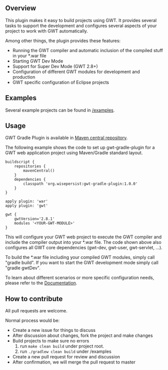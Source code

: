 ## Overview

This plugin makes it easy to build projects using GWT. It provides several tasks to support the development and configures several aspects of your project to work with GWT automatically.

Among other things, the plugin provides these features:

* Running the GWT compiler and automatic inclusion of the compiled stuff in your *.war file
* Starting GWT Dev Mode
* Support for Super Dev Mode (GWT 2.8+)
* Configuration of different GWT modules for development and production
* GWT specific configuration of Eclipse projects

## Examples

Several example projects can be found in [/examples](examples).

## Usage

GWT Gradle Plugin is available in [Maven central repository](http://search.maven.org/#search%7Cga%7C1%7Cg%3A%22org.wisepersist%22AND%20a%3A%22gwt-gradle-plugin%22).

The following example shows the code to set up gwt-gradle-plugin for a GWT web application project using Maven/Gradle standard layout.

    buildscript {
        repositories {
            mavenCentral()
        }
        dependencies {
            classpath 'org.wisepersist:gwt-gradle-plugin:1.0.0'
        }
    }

    apply plugin: 'war'
    apply plugin: 'gwt'

    gwt {
        gwtVersion='2.8.1'
        modules '<YOUR-GWT-MODULE>'
    }

This will configure your GWT web project to execute the GWT compiler and include the compiler output into your *.war file. The code shown above also configures all GWT core dependencies (gwt-dev, gwt-user, gwt-servlet, ...).

To build the *.war file including your compiled GWT modules, simply call "gradle build".
If you want to start the GWT development mode simply call "gradle gwtDev".

To learn about different scenarios or more specific configuration needs, please refer to the [Documentation](http://gwt-gradle-plugin.documentnode.io).


## How to contribute

All pull requests are welcome.

Normal process would be:

* Create a new issue for things to discuss
* After discussion about changes, fork the project and make changes
* Build projects to make sure no errors
    1. run `make clean build` under project root.
    2. run `./gradlew clean build` under /examples
* Create a new pull request for review and discussion
* After confirmation, we will merge the pull request to master
